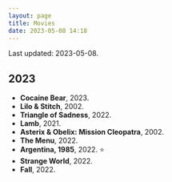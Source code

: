 ```yaml
---
layout: page
title: Movies
date: 2023-05-08 14:18
---
```


Last updated: 2023-05-08.

## 2023

* **Cocaine Bear**, 2023.
* **Lilo & Stitch**, 2002.
* **Triangle of Sadness**, 2022.
* **Lamb**, 2021.
* **Asterix & Obelix: Mission Cleopatra**, 2002.
* **The Menu**, 2022.
* **Argentina, 1985**, 2022. ⭐️
* **Strange World**, 2022.
* **Fall**, 2022.
